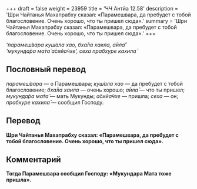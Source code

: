 +++
draft = false
weight = 23959
title = 'ЧЧ Антйа 12.58'
description = 'Шри Чайтанья Махапрабху сказал: «Парамешвара, да пребудет с тобой благословение. Очень хорошо, что ты пришел сюда».'
summary = 'Шри Чайтанья Махапрабху сказал: «Парамешвара, да пребудет с тобой благословение. Очень хорошо, что ты пришел сюда».'
+++

_‘парамеш́вара куш́ала хао, бха̄ла хаила, а̄ила̄’  
‘мукунда̄ра ма̄та̄ а̄сийа̄чхе’, сеха прабхуре кахила̄_

## Пословный перевод

_парамеш́вара_ — о Парамешвара; _куш́ала_ _хао_ — да пребудет с тобой благословение; _бха̄ла_ _хаила_ — очень хорошо; _а̄ила̄_ — что ты пришел; _мукунда̄ра_ _ма̄та̄_ — мать Мукунды; _а̄сийа̄чхе_ — пришла; _сеха_ — он; _прабхуре_ _кахила̄_ — сообщил Господу.

## Перевод

**Шри Чайтанья Махапрабху сказал: «Парамешвара, да пребудет с тобой благословение. Очень хорошо, что ты пришел сюда».**

## Комментарий

**Тогда Парамешвара сообщил Господу: «Мукундара Мата тоже пришла».**
